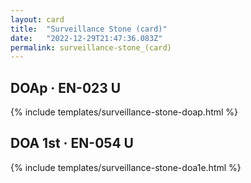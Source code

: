 ```yaml
---
layout: card
title:  "Surveillance Stone (card)"
date:   "2022-12-29T21:47:36.083Z"
permalink: surveillance-stone_(card)
---
```


## DOAp &middot; EN-023 U

{% include templates/surveillance-stone-doap.html %}


## DOA 1st &middot; EN-054 U

{% include templates/surveillance-stone-doa1e.html %}

